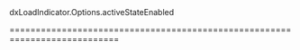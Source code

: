 <!--id-->dxLoadIndicator.Options.activeStateEnabled<!--/id-->
<!--merge--><!--/merge-->
<!--hidden--><!--/hidden-->
===========================================================================
